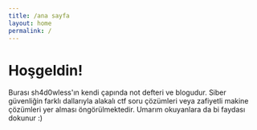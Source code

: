 ```yaml
---
title: /ana sayfa
layout: home
permalink: /
---
```


# Hoşgeldin!

Burası sh4d0wless'ın kendi çapında not defteri ve blogudur. Siber güvenliğin farklı dallarıyla alakalı ctf soru çözümleri veya zafiyetli makine çözümleri yer alması öngörülmektedir. Umarım okuyanlara da bi faydası dokunur :)